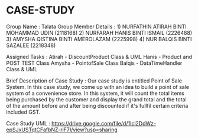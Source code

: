 # CASE-STUDY

Group Name : Talata
Group Member Details : 1) NURFATHIN ATIRAH BINTI MOHAMMAD UDIN (2118168)
                       2) NURFARAH HANIS BINTI ISMAIL (2226488)
                       3) AMYSHA QISTINA BINTI AMEROLAZAM (2225998)
                       4) NUR BALQIS BINTI SAZALEE (2218348)

 Assigned Tasks : Atirah - DiscountProduct Class & UML
                  Hanis -  Product and POST TEST Class
                  Amysha - PointofSale Class
                  Balqis - DataTimeHandler Class & UML

 Brief Description of Case Study : Our case study is entitled Point of Sale System. In this case study, we come up with an idea to build a point of sale system of a convenience store. In this system, it will count the total items being purchased by the customer and display the grand total and the total of the amount before and after being discounted if it's fullfil certain criteria included GST.  


 Case Study UML :    https://drive.google.com/file/d/1Icl2DdWz-epSJxUSTqtCFafbNZ-riF7I/view?usp=sharing                                